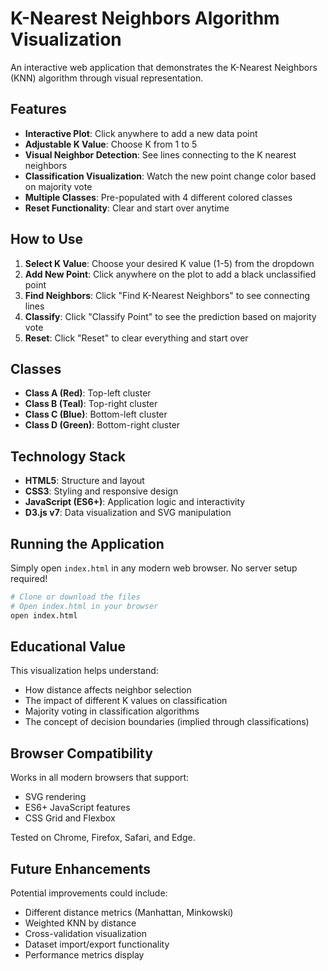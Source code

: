 # K-Nearest Neighbors Algorithm Visualization

An interactive web application that demonstrates the K-Nearest Neighbors (KNN) algorithm through visual representation.

## Features

- **Interactive Plot**: Click anywhere to add a new data point
- **Adjustable K Value**: Choose K from 1 to 5
- **Visual Neighbor Detection**: See lines connecting to the K nearest neighbors
- **Classification Visualization**: Watch the new point change color based on majority vote
- **Multiple Classes**: Pre-populated with 4 different colored classes
- **Reset Functionality**: Clear and start over anytime

## How to Use

1. **Select K Value**: Choose your desired K value (1-5) from the dropdown
2. **Add New Point**: Click anywhere on the plot to add a black unclassified point
3. **Find Neighbors**: Click "Find K-Nearest Neighbors" to see connecting lines
4. **Classify**: Click "Classify Point" to see the prediction based on majority vote
5. **Reset**: Click "Reset" to clear everything and start over

## Classes

- **Class A (Red)**: Top-left cluster
- **Class B (Teal)**: Top-right cluster  
- **Class C (Blue)**: Bottom-left cluster
- **Class D (Green)**: Bottom-right cluster

## Technology Stack

- **HTML5**: Structure and layout
- **CSS3**: Styling and responsive design
- **JavaScript (ES6+)**: Application logic and interactivity
- **D3.js v7**: Data visualization and SVG manipulation

## Running the Application

Simply open `index.html` in any modern web browser. No server setup required!

```bash
# Clone or download the files
# Open index.html in your browser
open index.html
```

## Educational Value

This visualization helps understand:
- How distance affects neighbor selection
- The impact of different K values on classification
- Majority voting in classification algorithms
- The concept of decision boundaries (implied through classifications)

## Browser Compatibility

Works in all modern browsers that support:
- SVG rendering
- ES6+ JavaScript features
- CSS Grid and Flexbox

Tested on Chrome, Firefox, Safari, and Edge.

## Future Enhancements

Potential improvements could include:
- Different distance metrics (Manhattan, Minkowski)
- Weighted KNN by distance
- Cross-validation visualization
- Dataset import/export functionality
- Performance metrics display